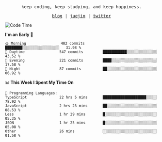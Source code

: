 <p align="center">
  <samp>
    <span>keep coding, keep studying, and keep happiness.</span>
  </samp>
</p>

<p align="center">
  <samp>
    <a href="https://deweyou.me">blog</a>  |
    <a href="https://juejin.cn/user/4309700183594366">juejin</a> |
    <a href="https://twitter.com/ouduidui">twitter</a>
  </samp>
</p>

<!--START_SECTION:waka-->
![Code Time](http://img.shields.io/badge/Code%20Time-5%2C189%20hrs%2024%20mins-blue)

**I'm an Early 🐤** 

```text
🌞 Morning                402 commits         ████████░░░░░░░░░░░░░░░░░   31.98 % 
🌆 Daytime                547 commits         ███████████░░░░░░░░░░░░░░   43.52 % 
🌃 Evening                221 commits         ████░░░░░░░░░░░░░░░░░░░░░   17.58 % 
🌙 Night                  87 commits          ██░░░░░░░░░░░░░░░░░░░░░░░   06.92 % 
```


📊 **This Week I Spent My Time On** 

```text
💬 Programming Languages: 
TypeScript               22 hrs 5 mins       ████████████████████░░░░░   78.92 % 
JavaScript               2 hrs 23 mins       ██░░░░░░░░░░░░░░░░░░░░░░░   08.53 % 
Less                     1 hr 29 mins        █░░░░░░░░░░░░░░░░░░░░░░░░   05.35 % 
JSON                     1 hr 25 mins        █░░░░░░░░░░░░░░░░░░░░░░░░   05.08 % 
Other                    26 mins             ░░░░░░░░░░░░░░░░░░░░░░░░░   01.58 % 
```


<!--END_SECTION:waka-->
